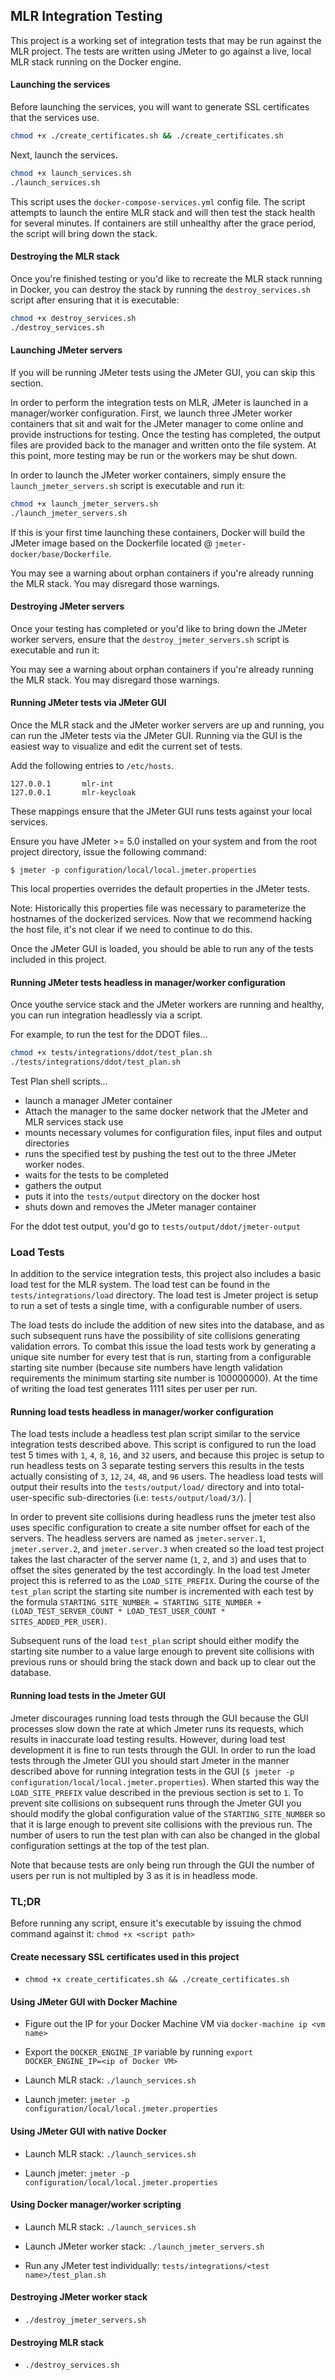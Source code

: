MLR Integration Testing
---

This project is a working set of integration tests that may be run against
the MLR project. The tests are written using JMeter to go against a live, local MLR
stack running on the Docker engine.

#### Launching the services

Before launching the services, you will want to generate SSL certificates that the services use.

```bash
chmod +x ./create_certificates.sh && ./create_certificates.sh
```

Next, launch the services.

```bash
chmod +x launch_services.sh
./launch_services.sh
```

This script uses the `docker-compose-services.yml` config file. The script attempts to launch the entire MLR stack and will then test the stack health for several minutes. If containers are still unhealthy after the grace period, the script will bring down the stack.

#### Destroying the MLR stack

Once you're finished testing or you'd like to recreate the MLR stack running in Docker, you can destroy the stack by running the `destroy_services.sh` script after ensuring that it is executable:

```bash
chmod +x destroy_services.sh
./destroy_services.sh
```

#### Launching JMeter servers

If you will be running JMeter tests using the JMeter GUI, you can skip this section.

In order to perform the integration tests on MLR, JMeter is launched in a manager/worker configuration. First, we launch three JMeter worker containers that sit and wait for the JMeter manager to come online and provide instructions for testing. Once the testing has completed, the output files are provided back to the manager and written onto the file system. At this point, more testing may be run or the workers may be shut down.

In order to launch the JMeter worker containers, simply ensure the `launch_jmeter_servers.sh` script is executable and run it:

```bash
chmod +x launch_jmeter_servers.sh
./launch_jmeter_servers.sh
```

If this is your first time launching these containers, Docker will build the JMeter image based on the Dockerfile located @ `jmeter-docker/base/Dockerfile`.

You may see a warning about orphan containers if you're already running the MLR stack. You may disregard those warnings.

#### Destroying JMeter servers

Once your testing has completed or you'd like to bring down the JMeter worker servers, ensure that the `destroy_jmeter_servers.sh` script is executable and run it:

You may see a warning about orphan containers if you're already running the MLR stack. You may disregard those warnings.

#### Running JMeter tests via JMeter GUI

Once the MLR stack and the JMeter worker servers are up and running, you can run the JMeter tests via the JMeter GUI. Running via the GUI is the easiest way to visualize and edit the current set of tests.

Add the following entries to `/etc/hosts`.

```
127.0.0.1       mlr-int
127.0.0.1       mlr-keycloak
```

These mappings ensure that the JMeter GUI runs tests against your local services.

Ensure you have JMeter >= 5.0 installed on your system and from the root project directory, issue the following command:

`$ jmeter -p configuration/local/local.jmeter.properties`

This local properties overrides the default properties in the JMeter tests.

Note: Historically this properties file was necessary to parameterize the hostnames of the dockerized services. Now that we recommend hacking the host file, it's not clear if we need to continue to do this.

Once the JMeter GUI is loaded, you should be able to run any of the tests included in this project.

#### Running JMeter tests headless in manager/worker configuration

Once youthe service stack and the JMeter workers are running and healthy, you can run integration headlessly via a script.

For example, to run the test for the DDOT files...

```bash
chmod +x tests/integrations/ddot/test_plan.sh
./tests/integrations/ddot/test_plan.sh
```

Test Plan shell scripts...

* launch a manager JMeter container
* Attach the manager to the same docker network that the JMeter and MLR services stack use
* mounts necessary volumes for configuration files, input files and output directories
* runs the specified test by pushing the test out to the three JMeter worker nodes.
* waits for the tests to be completed
* gathers the output
* puts it into the `tests/output` directory on the docker host
* shuts down and removes the JMeter manager container

For the ddot test output, you'd go to `tests/output/ddot/jmeter-output`

### Load Tests

In addition to the service integration tests, this project also includes a basic load test for the MLR system. The load test can be found in the `tests/integrations/load` directory. The load test is Jmeter project is setup to run a set of tests a single time, with a configurable number of users.

The load tests do include the addition of new sites into the database, and as such subsequent runs have the possibility of site collisions generating validation errors. To combat this issue the load tests work by generating a unique site number for every test that is run, starting from a configurable starting site number (because site numbers have length validation requirements the minimum starting site number is 100000000). At the time of writing the load test generates 1111 sites per user per run.

#### Running load tests headless in manager/worker configuration

The load tests include a headless test plan script similar to the service integration tests described above. This script is configured to run the load test 5 times with `1`, `4`, `8`, `16`, and `32` users, and because this projec is setup to run headless tests on 3 separate testing servers this results in the tests actually consisting of `3`, `12`, `24`, `48`, and `96` users. The headless load tests will output their results into the `tests/output/load/` directory and into total-user-specific sub-directories (i.e: `tests/output/load/3/`). |

In order to prevent site collisions during headless runs the jmeter test also uses specific configuration to create a site number offset for each of the servers. The headless servers are named as `jmeter.server.1`, `jmeter.server.2`, and `jmeter.server.3` when created so the load test project takes the last character of the server name (`1`, `2`, and `3`) and uses that to offset the sites generated by the test accordingly. In the load test Jmeter project this is referred to as the `LOAD_SITE_PREFIX`. During the course of the `test_plan` script the starting site number is incremented with each test by the formula `STARTING_SITE_NUMBER = STARTING_SITE_NUMBER + (LOAD_TEST_SERVER_COUNT * LOAD_TEST_USER_COUNT * SITES_ADDED_PER_USER)`.

Subsequent runs of the load `test_plan` script should either modify the starting site number to a value large enough to prevent site collisions with previous runs or should bring the stack down and back up to clear out the database.

#### Running load tests in the Jmeter GUI

Jmeter discourages running load tests through the GUI because the GUI processes slow down the rate at which Jmeter runs its requests, which results in inaccurate load testing results. However, during load test development it is fine to run tests through the GUI. In order to run the load tests through the Jmeter GUI you should start Jmeter in the manner described above for running integration tests in the GUI (`$ jmeter -p configuration/local/local.jmeter.properties`). When started this way the `LOAD_SITE_PREFIX` value described in the previous section is set to `1`. To prevent site collisions on subsequent runs through the Jmeter GUI you should modify the global configuration value of the `STARTING_SITE_NUMBER` so that it is large enough to prevent site collisions with the previous run. The number of users to run the test plan with can also be changed in the global configuration settings at the top of the test plan.

Note that because tests are only being run through the GUI the number of users per run is not multipled by 3 as it is in headless mode.

### TL;DR

Before running any script, ensure it's executable by issuing the chmod command against it: `chmod +x <script path>`

#### Create necessary SSL certificates used in this project

- `chmod +x create_certificates.sh && ./create_certificates.sh`


#### Using JMeter GUI with Docker Machine

- Figure out the IP for your Docker Machine VM via `docker-machine ip <vm name>`

- Export the `DOCKER_ENGINE_IP` variable by running `export DOCKER_ENGINE_IP=<ip of Docker VM>`

- Launch MLR stack: `./launch_services.sh`

- Launch jmeter: `jmeter -p configuration/local/local.jmeter.properties`

#### Using JMeter GUI with native Docker

- Launch MLR stack: `./launch_services.sh`

- Launch jmeter: `jmeter -p configuration/local/local.jmeter.properties`

#### Using Docker manager/worker scripting

- Launch MLR stack: `./launch_services.sh`

- Launch JMeter worker stack: `./launch_jmeter_servers.sh`

- Run any JMeter test individually: `tests/integrations/<test name>/test_plan.sh`

#### Destroying JMeter worker stack

- `./destroy_jmeter_servers.sh`

#### Destroying MLR stack

- `./destroy_services.sh`
